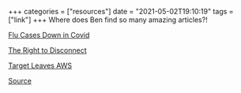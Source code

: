 +++
categories = ["resources"]
date = "2021-05-02T19:10:19"
tags = ["link"]
+++
Where does Ben find so many amazing articles?!

[Flu Cases Down in Covid](https://www.scientificamerican.com/article/flu-has-disappeared-worldwide-during-the-covid-pandemic/?fbclid=IwAR1nWMbrD-TnWt1CABaAr017djdDvsbKWHDLk6ZPqkmCWuaZ4_u5j0HCHV4)

[The Right to Disconnect](https://www.damemagazine.com/2021/04/12/why-cant-american-workers-just-relax/)

[Target Leaves AWS](https://www.protocol.com/enterprise/target-cio-mike-mcnamara-multicloud#toggle-gdpr)

[Source](https://werd.io/2021/reading-watching-playing-using-april-2021)
      